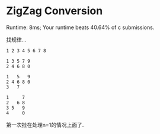 # ZigZag Conversion

Runtime: 8ms; Your runtime beats 40.64% of c submissions.

找规律...

```
1 2 3 4 5 6 7 8

1 3 5 7 9
2 4 6 8 0

1   5   9
2 4 6 8 0
3   7

1     7
2   6 8
3 5   9
4     0
```

第一次挂在处理n=1的情况上面了.